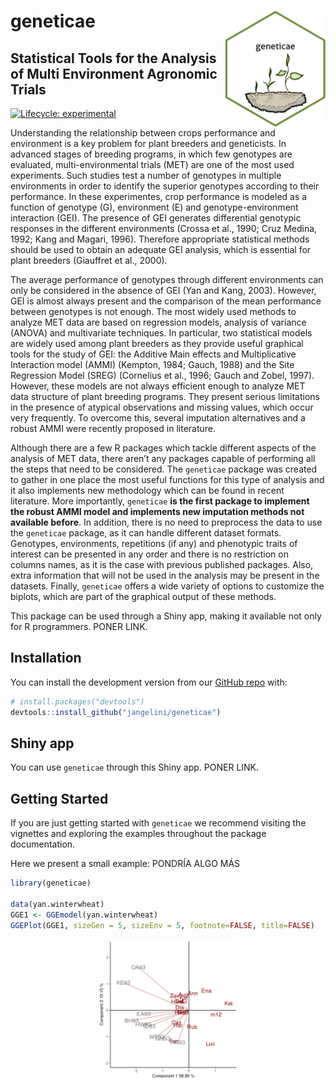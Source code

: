 
<!-- README.md is generated from README.Rmd. Please edit that file -->

# geneticae <img src="man/figures/baseplot.png" align="right" alt="" width="160"/>

## Statistical Tools for the Analysis of Multi Environment Agronomic Trials

<!-- cuando este la web poner acá -->
<!-- --- -->
<!-- Web: <https://mpru.github.io/karel/> -->
<!-- CRAN: <https://CRAN.R-project.org/package=karel> -->
<!-- --- -->
<!-- badges: start -->
<!-- dejo esto porque todavia hay links que no estan disponibles: -->

[![Lifecycle:
experimental](https://img.shields.io/badge/lifecycle-experimental-orange.svg)](https://lifecycle.r-lib.org/articles/stages.html)

<!-- cuando este en cran agregar estas -->
<!-- [![CRAN status](https://www.r-pkg.org/badges/version/geneticae)](https://CRAN.R-project.org/package=geneticae) -->
<!-- [![Downloads](https://cranlogs.r-pkg.org/badges/geneticae?color=blue)](https://cran.rstudio.com/package=geneticae) -->
<!-- [![Codecov test coverage](https://codecov.io/gh/r-lib/geneticae/branch/master/graphs/badge.svg)](https://codecov.io/gh/r-lib/geneticae?branch=master) -->
<!-- badges: end -->

Understanding the relationship between crops performance and environment
is a key problem for plant breeders and geneticists. In advanced stages
of breeding programs, in which few genotypes are evaluated,
multi-environmental trials (MET) are one of the most used experiments.
Such studies test a number of genotypes in multiple environments in
order to identify the superior genotypes according to their performance.
In these experimentes, crop performance is modeled as a function of
genotype (G), environment (E) and genotype-environment interaction
(GEI). The presence of GEI generates differential genotypic responses in
the different environments (Crossa et al., 1990; Cruz Medina, 1992; Kang
and Magari, 1996). Therefore appropriate statistical methods should be
used to obtain an adequate GEI analysis, which is essential for plant
breeders (Giauffret et al., 2000).

The average performance of genotypes through different environments can
only be considered in the absence of GEI (Yan and Kang, 2003). However,
GEI is almost always present and the comparison of the mean performance
between genotypes is not enough. The most widely used methods to analyze
MET data are based on regression models, analysis of variance (ANOVA)
and multivariate techniques. In particular, two statistical models are
widely used among plant breeders as they provide useful graphical tools
for the study of GEI: the Additive Main effects and Multiplicative
Interaction model (AMMI) (Kempton, 1984; Gauch, 1988) and the Site
Regression Model (SREG) (Cornelius et al., 1996; Gauch and Zobel, 1997).
However, these models are not always efficient enough to analyze MET
data structure of plant breeding programs. They present serious
limitations in the presence of atypical observations and missing values,
which occur very frequently. To overcome this, several imputation
alternatives and a robust AMMI were recently proposed in literature.

Although there are a few R packages which tackle different aspects of
the analysis of MET data, there aren’t any packages capable of
performing all the steps that need to be considered. The `geneticae`
package was created to gather in one place the most useful functions for
this type of analysis and it also implements new methodology which can
be found in recent literature. More importantly, `geneticae` **is the
first package to implement the robust AMMI model and implements new
imputation methods not available before**. In addition, there is no need
to preprocess the data to use the `geneticae` package, as it can handle
different dataset formats. Genotypes, environments, repetitions (if any)
and phenotypic traits of interest can be presented in any order and
there is no restriction on columns names, as it is the case with
previous published packages. Also, extra information that will not be
used in the analysis may be present in the datasets. Finally,
`geneticae` offers a wide variety of options to customize the biplots,
which are part of the graphical output of these methods.

This package can be used through a Shiny app, making it available not
only for R programmers. PONER LINK.

## Installation

<!-- poner esto cuando esté en cran -->
<!-- You can install the released version of `geneticae` from -->
<!-- [CRAN](https://CRAN.R-project.org) with: -->
<!-- ``` {r, eval=F} -->
<!-- install.packages("geneticae") -->
<!-- ``` -->

You can install the development version from our [GitHub
repo](https://github.com/jangelini/geneticae) with:

``` r
# install.packages("devtools")
devtools::install_github("jangelini/geneticae")
```

## Shiny app

You can use `geneticae` through this Shiny app. PONER LINK.

## Getting Started

If you are just getting started with `geneticae` we recommend visiting
the vignettes and exploring the examples throughout the package
documentation.

Here we present a small example: PONDRÍA ALGO MÁS

``` r
library(geneticae)

data(yan.winterwheat)
GGE1 <- GGEmodel(yan.winterwheat)
GGEPlot(GGE1, sizeGen = 5, sizeEnv = 5, footnote=FALSE, title=FALSE)
```

<img src="man/figures/README-unnamed-chunk-3-1.png" width="45%" style="display: block; margin: auto;" />

